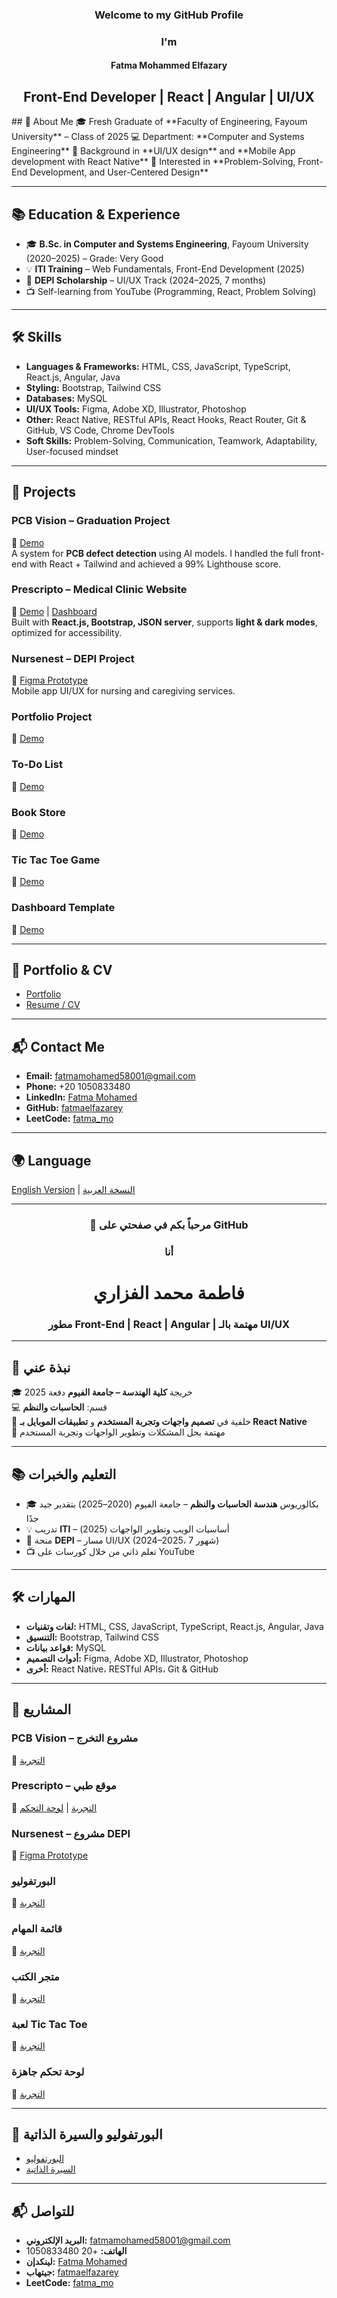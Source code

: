 <div align="center">

### Welcome to my GitHub Profile  

### I'm  
#### **Fatma Mohammed Elfazary**  
## Front-End Developer | React | Angular | UI/UX   

</div>  
## 📝 About Me  
🎓 Fresh Graduate of **Faculty of Engineering, Fayoum University** – Class of 2025  
💻 Department: **Computer and Systems Engineering**  
📱 Background in **UI/UX design** and **Mobile App development with React Native**  
🧩 Interested in **Problem-Solving, Front-End Development, and User-Centered Design**  

---

## 📚 Education & Experience  
- 🎓 **B.Sc. in Computer and Systems Engineering**, Fayoum University (2020–2025) – Grade: Very Good  
- 💡 **ITI Training** – Web Fundamentals, Front-End Development (2025)  
- 🚀 **DEPI Scholarship** – UI/UX Track (2024–2025, 7 months)  
- 📺 Self-learning from YouTube (Programming, React, Problem Solving)  

---

## 🛠 Skills  
- **Languages & Frameworks:** HTML, CSS, JavaScript, TypeScript, React.js, Angular, Java  
- **Styling:** Bootstrap, Tailwind CSS  
- **Databases:** MySQL  
- **UI/UX Tools:** Figma, Adobe XD, Illustrator, Photoshop  
- **Other:** React Native, RESTful APIs, React Hooks, React Router, Git & GitHub, VS Code, Chrome DevTools  
- **Soft Skills:** Problem-Solving, Communication, Teamwork, Adaptability, User-focused mindset  

---

## 📂 Projects  

### PCB Vision – Graduation Project  
🔗 [Demo](https://pcb-vision-07.vercel.app/)  
A system for **PCB defect detection** using AI models. I handled the full front-end with React + Tailwind and achieved a 99% Lighthouse score.  

### Prescripto – Medical Clinic Website  
🔗 [Demo](https://prescripto11.vercel.app/) | [Dashboard](https://prescripto-dashboard-v02.vercel.app/)  
Built with **React.js, Bootstrap, JSON server**, supports **light & dark modes**, optimized for accessibility.  

### Nursenest – DEPI Project  
🔗 [Figma Prototype](https://www.figma.com/proto/saA7MUzPLsvseyXaLObqlh/DEPI-Project?node-id=1013-4363)  
Mobile app UI/UX for nursing and caregiving services.  

### Portfolio Project  
🔗 [Demo](https://fatmaelfazarey.github.io/portfolio-project-1/)  

### To-Do List  
🔗 [Demo](https://fatmaelfazarey.github.io/To-Do-List/)  

### Book Store  
🔗 [Demo](https://fatmaelfazarey.github.io/Book-Store/)  

### Tic Tac Toe Game  
🔗 [Demo](https://fatmaelfazarey.github.io/Tic-Tac-Toe-Game/)  

### Dashboard Template  
🔗 [Demo](https://fatmaelfazarey.github.io/Dashboard-template/)  

---

## 📑 Portfolio & CV  
- [Portfolio](https://drive.google.com/drive/folders/1AP1f02IHYPCVC2xLgeQIymsxXoNjsNvF?usp=sharing)  
- [Resume / CV](https://drive.google.com/file/d/1CWeZcbnR52sjtls9Eb6Jl1zEpRFeTUtI/view?usp=sharing)  

---

## 📬 Contact Me  
- **Email:** fatmamohamed58001@gmail.com  
- **Phone:** +20 1050833480  
- **LinkedIn:** [Fatma Mohamed](https://www.linkedin.com/in/fatma-mohamed-03a390250)  
- **GitHub:** [fatmaelfazarey](https://github.com/fatmaelfazarey)  
- **LeetCode:** [fatma_mo](https://leetcode.com/u/fatma_mo/)  

---

## 🌍 Language  
[English Version](#-welcome-to-my-github-profile) | [النسخة العربية](#-مرحباً-بكم-في-صفحتي-على-github)  

---

<div align="center">

### 🌸 مرحباً بكم في صفحتي على GitHub  

### أنا  
# **فاطمة محمد الفزاري**  

### مطور Front-End | React | Angular | مهتمة بالـ UI/UX  

</div>  

---

## 📝 نبذة عني  
🎓 خريجة **كلية الهندسة – جامعة الفيوم** دفعة 2025  
💻 قسم: **الحاسبات والنظم**  
📱 خلفية في **تصميم واجهات وتجربة المستخدم** و **تطبيقات الموبايل بـ React Native**  
🧩 مهتمة بحل المشكلات وتطوير الواجهات وتجربة المستخدم  

---

## 📚 التعليم والخبرات  
- 🎓 بكالوريوس **هندسة الحاسبات والنظم** – جامعة الفيوم (2020–2025) بتقدير جيد جدًا  
- 💡 تدريب **ITI** – أساسيات الويب وتطوير الواجهات (2025)  
- 🚀 منحة **DEPI** – مسار UI/UX (2024–2025، 7 شهور)  
- 📺 تعلم ذاتي من خلال كورسات على YouTube  

---

## 🛠 المهارات  
- **لغات وتقنيات:** HTML, CSS, JavaScript, TypeScript, React.js, Angular, Java  
- **التنسيق:** Bootstrap, Tailwind CSS  
- **قواعد بيانات:** MySQL  
- **أدوات التصميم:** Figma, Adobe XD, Illustrator, Photoshop  
- **أخرى:** React Native، RESTful APIs، Git & GitHub  

---

## 📂 المشاريع  
### PCB Vision – مشروع التخرج  
🔗 [التجربة](https://pcb-vision-07.vercel.app/)  

### Prescripto – موقع طبي  
🔗 [التجربة](https://prescripto11.vercel.app/) | [لوحة التحكم](https://prescripto-dashboard-v02.vercel.app/)  

### Nursenest – مشروع DEPI  
🔗 [Figma Prototype](https://www.figma.com/proto/saA7MUzPLsvseyXaLObqlh/DEPI-Project?node-id=1013-4363)  

### البورتفوليو  
🔗 [التجربة](https://fatmaelfazarey.github.io/portfolio-project-1/)  

### قائمة المهام  
🔗 [التجربة](https://fatmaelfazarey.github.io/To-Do-List/)  

### متجر الكتب  
🔗 [التجربة](https://fatmaelfazarey.github.io/Book-Store/)  

### لعبة Tic Tac Toe  
🔗 [التجربة](https://fatmaelfazarey.github.io/Tic-Tac-Toe-Game/)  

### لوحة تحكم جاهزة  
🔗 [التجربة](https://fatmaelfazarey.github.io/Dashboard-template/)  

---

## 📑 البورتفوليو والسيرة الذاتية  
- [البورتفوليو](https://drive.google.com/drive/folders/1AP1f02IHYPCVC2xLgeQIymsxXoNjsNvF?usp=sharing)  
- [السيرة الذاتية](https://drive.google.com/file/d/1CWeZcbnR52sjtls9Eb6Jl1zEpRFeTUtI/view?usp=sharing)  

---

## 📬 للتواصل  
- **البريد الإلكتروني:** fatmamohamed58001@gmail.com  
- **الهاتف:** +20 1050833480  
- **لينكدإن:** [Fatma Mohamed](https://www.linkedin.com/in/fatma-mohamed-03a390250)  
- **جيتهاب:** [fatmaelfazarey](https://github.com/fatmaelfazarey)  
- **LeetCode:** [fatma_mo](https://leetcode.com/u/fatma_mo/) 
